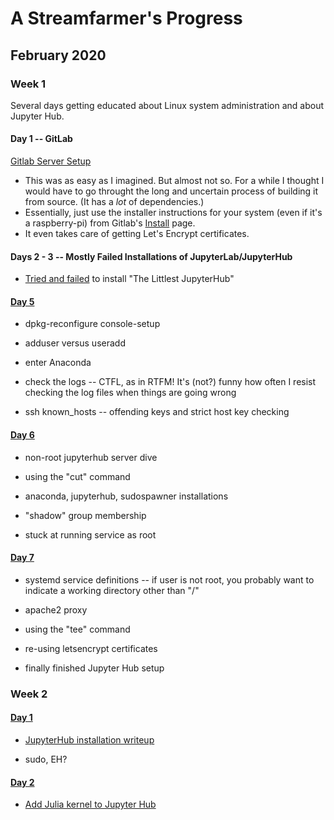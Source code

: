 # A Streamfarmer's Progress
## February 2020
### Week 1

Several days getting educated about Linux system administration and about Jupyter Hub.


#### Day 1 -- GitLab

[Gitlab Server Setup](./gitlab-installation-ubuntu-18-04.md)
- This was as easy as I imagined. But almost not so. For a while I thought I would have to go throught the long and uncertain process of building it from source. (It has a *lot* of dependencies.)
- Essentially, just use the installer instructions for your system (even if it's a raspberry-pi) from Gitlab's [Install](https://about.gitlab.com/install/) page.
- It even takes care of getting Let's Encrypt certificates.

#### Days 2 - 3 -- Mostly Failed Installations of JupyterLab/JupyterHub

- [Tried and failed](./tljh-fail.md) to install "The Littlest JupyterHub"

#### [Day 5](./sp-feb-05)

- dpkg-reconfigure console-setup

- adduser versus useradd

- enter Anaconda
 
- check the logs -- CTFL, as in RTFM!  It's (not?) funny how often I resist checking the log files when things are going wrong

- ssh known_hosts -- offending keys and strict host key checking

#### [Day 6](./sp-feb-06)

- non-root jupyterhub server dive

- using the "cut" command

- anaconda, jupyterhub, sudospawner installations

- "shadow" group membership

- stuck at running service as root

#### [Day 7](./sp-feb-07)

- systemd service definitions -- if user is not root, you probably want to indicate a working directory other than "/"

- apache2 proxy

- using the "tee" command

- re-using letsencrypt certificates

- finally finished Jupyter Hub setup 

### Week 2

#### [Day 1](./sp-feb-08.md)

- [JupyterHub installation writeup](../jupyter/install-and-run-jupyterhub.md)

- sudo, EH?


#### [Day 2](./sp-feb-09.md)

- [Add Julia kernel to Jupyter Hub](../jupyter/add-julia-kernel-to-jupyterhub.md)

